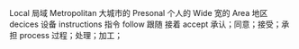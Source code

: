 Local 局域
Metropolitan 大城市的
Presonal 个人的
Wide 宽的
Area 地区
decices 设备
instructions 指令
follow 跟随 接着
accept 承认；同意；接受；承担
process 过程；处理；加工；